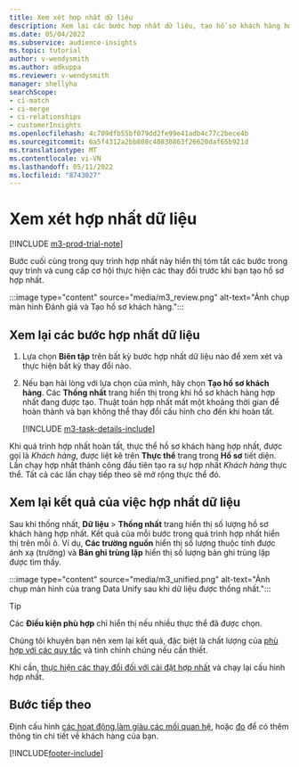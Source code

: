 ```yaml
---
title: Xem xét hợp nhất dữ liệu
description: Xem lại các bước hợp nhất dữ liệu, tạo hồ sơ khách hàng hợp nhất và xem xét kết quả
ms.date: 05/04/2022
ms.subservice: audience-insights
ms.topic: tutorial
author: v-wendysmith
ms.author: adkuppa
ms.reviewer: v-wendysmith
manager: shellyha
searchScope:
- ci-match
- ci-merge
- ci-relationships
- customerInsights
ms.openlocfilehash: 4c709dfb55bf079dd2fe99e41adb4c77c2bece4b
ms.sourcegitcommit: 6a5f4312a2bb808c40830863f26620daf65b921d
ms.translationtype: MT
ms.contentlocale: vi-VN
ms.lasthandoff: 05/11/2022
ms.locfileid: "8743027"
---
```

# <a name="review-data-unification"></a>Xem xét hợp nhất dữ liệu

[!INCLUDE [m3-prod-trial-note](includes/m3-prod-trial-note.md)]

Bước cuối cùng trong quy trình hợp nhất này hiển thị tóm tắt các bước trong quy trình và cung cấp cơ hội thực hiện các thay đổi trước khi bạn tạo hồ sơ hợp nhất.

:::image type="content" source="media/m3_review.png" alt-text="Ảnh chụp màn hình Đánh giá và Tạo hồ sơ khách hàng.":::

## <a name="review-the-data-unification-steps"></a>Xem lại các bước hợp nhất dữ liệu

1. Lựa chọn **Biên tập** trên bất kỳ bước hợp nhất dữ liệu nào để xem xét và thực hiện bất kỳ thay đổi nào.

1. Nếu bạn hài lòng với lựa chọn của mình, hãy chọn **Tạo hồ sơ khách hàng**. Các **Thống nhất** trang hiển thị trong khi hồ sơ khách hàng hợp nhất đang được tạo. Thuật toán hợp nhất mất một khoảng thời gian để hoàn thành và bạn không thể thay đổi cấu hình cho đến khi hoàn tất.

   [!INCLUDE [m3-task-details-include](includes/m3-task-details.md)]

Khi quá trình hợp nhất hoàn tất, thực thể hồ sơ khách hàng hợp nhất, được gọi là *Khách hàng*, được liệt kê trên **Thực thể** trang trong **Hồ sơ** tiết diện. Lần chạy hợp nhất thành công đầu tiên tạo ra sự hợp nhất *Khách hàng* thực thể. Tất cả các lần chạy tiếp theo sẽ mở rộng thực thể đó.

## <a name="review-the-results-of-data-unification"></a>Xem lại kết quả của việc hợp nhất dữ liệu

Sau khi thống nhất, **Dữ liệu** > **Thống nhất** trang hiển thị số lượng hồ sơ khách hàng hợp nhất. Kết quả của mỗi bước trong quá trình hợp nhất hiển thị trên mỗi ô. Ví dụ, **Các trường nguồn** hiển thị số lượng thuộc tính được ánh xạ (trường) và **Bản ghi trùng lặp** hiển thị số lượng bản ghi trùng lặp được tìm thấy.

:::image type="content" source="media/m3_unified.png" alt-text="Ảnh chụp màn hình của trang Data Unify sau khi dữ liệu được thống nhất.":::

> [!TIP]
> Các **Điều kiện phù hợp** chỉ hiển thị nếu nhiều thực thể đã được chọn.

Chúng tôi khuyên bạn nên xem lại kết quả, đặc biệt là chất lượng của [phù hợp với các quy tắc](data-unification-update.md#manage-match-rules) và tinh chỉnh chúng nếu cần thiết.

Khi cần, [thực hiện các thay đổi đối với cài đặt hợp nhất](data-unification-update.md) và chạy lại cấu hình hợp nhất.

## <a name="next-step"></a>Bước tiếp theo

Định cấu hình [các hoạt động](activities.md),[làm giàu](enrichment-hub.md),[các mối quan hệ](relationships.md), hoặc [đo](measures.md) để có thêm thông tin chi tiết về khách hàng của bạn.

[!INCLUDE[footer-include](includes/footer-banner.md)]
